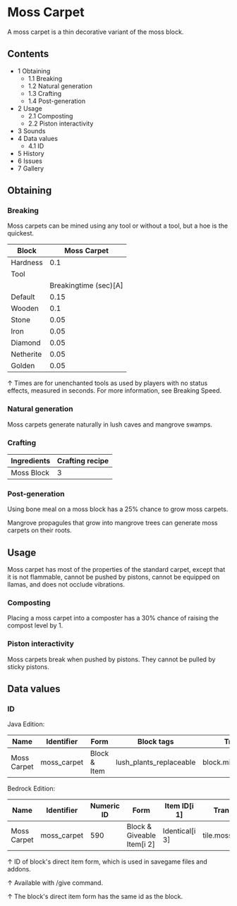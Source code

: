 # Moss Carpet
A moss carpet is a thin decorative variant of the moss block.

## Contents
- 1 Obtaining
	- 1.1 Breaking
	- 1.2 Natural generation
	- 1.3 Crafting
	- 1.4 Post-generation
- 2 Usage
	- 2.1 Composting
	- 2.2 Piston interactivity
- 3 Sounds
- 4 Data values
	- 4.1 ID
- 5 History
- 6 Issues
- 7 Gallery

## Obtaining
### Breaking
Moss carpets can be mined using any tool or without a tool, but a hoe is the quickest.

| Block     | Moss Carpet           |
|-----------|-----------------------|
| Hardness  | 0.1                   |
| Tool      |                       |
|           | Breakingtime (sec)[A] |
| Default   | 0.15                  |
| Wooden    | 0.1                   |
| Stone     | 0.05                  |
| Iron      | 0.05                  |
| Diamond   | 0.05                  |
| Netherite | 0.05                  |
| Golden    | 0.05                  |


↑ Times are for unenchanted tools as used by players with no status effects, measured in seconds. For more information, see Breaking Speed.


### Natural generation
Moss carpets generate naturally in lush caves and mangrove swamps.


### Crafting
| Ingredients | Crafting recipe |
|-------------|-----------------|
| Moss Block  | 3               |

### Post-generation
Using bone meal on a moss block has a 25% chance to grow moss carpets.

Mangrove propagules that grow into mangrove trees can generate moss carpets on their roots.

## Usage
Moss carpet has most of the properties of the standard carpet, except that it is not flammable, cannot be pushed by pistons, cannot be equipped on llamas, and does not occlude vibrations. 

### Composting
Placing a moss carpet into a composter has a 30% chance of raising the compost level by 1.

### Piston interactivity
Moss carpets break when pushed by pistons. They cannot be pulled by sticky pistons.

## Data values
### ID
Java Edition:

| Name        | Identifier  | Form         | Block tags              | Translation key             |
|-------------|-------------|--------------|-------------------------|-----------------------------|
| Moss Carpet | moss_carpet | Block & Item | lush_plants_replaceable | block.minecraft.moss_carpet |

Bedrock Edition:

| Name        | Identifier  | Numeric ID | Form                       | Item ID[i 1]   | Translation key       |
|-------------|-------------|------------|----------------------------|----------------|-----------------------|
| Moss Carpet | moss_carpet | 590        | Block & Giveable Item[i 2] | Identical[i 3] | tile.moss_carpet.name |


↑ ID of block's direct item form, which is used in savegame files and addons.

↑ Available with /give command.

↑ The block's direct item form has the same id as the block.


